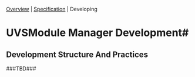 [Overview](README.md) | [Specification](Markdown/SPECIFICATION.md) | Developing

# UVSModule Manager Development#
## Development Structure And Practices  ##


###TBD###
